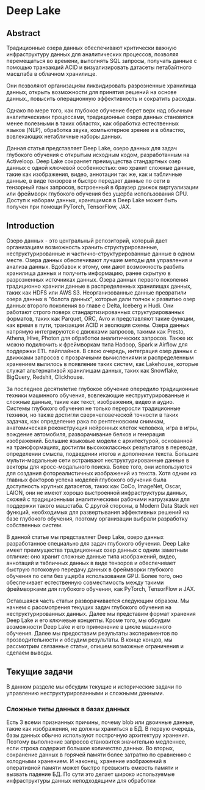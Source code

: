 # Deep Lake

## Abstract
Традиционные озера данных обеспечивают критически важную инфраструктуру данных для аналитических процессов, позволяя перемещаться во времени, выполнять SQL запросы, получать данные с помощью транзакций ACID и визуализировать датасеты петабайтного масштаба в облачном хранилище.

Они позволяют организациям ликвидировать разрозненные хранилища данных, открыть возможности для принятия решений на основе данных., повысить операционную эффективность и сократить расходы.

Однако по мере того, как глубокое обучение берет верх над обычным аналитическими процессами, традиционные озера данных становятся менее полезными в таких областях, как обработка естественных языков (NLP), обработка звука, компьютерное зрение и в областях, вовлекающих нетабличные наборы данных.

Данная статья представляет Deep Lake, озеро данных для задач глубокого обучения с открытым исходным кодом, разработанным  на Activeloop. Deep Lake сохраняет преимущества стандартных озер данных с одной ключевой особенностью: оно хранит сложные данные, такие как изображения, видео, аннотации так же, как и табличные данные, в виде тензоров и быстро передает данные по сети в тензорный язык запросов, встроенный в браузер движок виртуализации или фреймворк глубокого обучения без ущерба использования GPU. Доступ к наборам данных, хранящимся в Deep Lake может быть получен при помощи PyTorch, TensorFlow, JAX.

## Introduction
Озеро данных - это центральный репозиторий, который дает организациям возможность хранить структурированные, неструктурированные и частично-структурированные данные в одном месте. Озера данных обеспечивают лучшие методы для управления и анализа данных. Вдобавок к этому, они дают возможность разбить хранилища данных и получить информацию, ранее скрытую в разрозненных источниках данных. Озера данных первого поколения традиционно хранили данные в распределенных хранилищах данных, таких как HDFS или AWS S3. Неорганизованные данные превратили озера данных в "болота данных", которые дали толчок к развитию озер данных второго поколения во главе с  Delta, Iceberg и Hudi. Они работают строго поверх стандартизированных структурированных форматов, таких как Parquet, ORC, Avro и представляют такие функции, как время в пути, транзакции ACID и эволюция схемы. Озера данных напрямую интегрируются с движками запросов, такими как Presto, Athena, Hive, Photon для обработки аналитических запросов. Также их можно подключить к фреймворкам типа Hadoop, Spark и Airflow для поддержки ETL пайплайнов. В свою очередь, интеграция озер данных с движками запросов с прозрачными вычислениями и распределенным хранением вылилось в появление таких систем, как Lakehouse, которые служат альтернативой хранилищам данных, таких как Snowflake, BigQuery, Redshit, Clickhouse.

За последнее десятилетие глубокое обучение опередило традиционные техники машинного обучения, вовлекающие неструктурированные и сложные данные, такие как текст, изображения, видео и аудио. Системы глубокого обучения не только переросли традиционные техники, но также достигли сверхчеловеческой точности в таких задачах, как определение рака по рентгеновским снимкам, анатомическая реконструкция нейронных клеток человека, игра в игры, вождение автомобиля, разворачивание белков и генерация изображений. Большие языковые модели с архитектурой, основанной на трансформациях, достигли высококлассных результатов в переводе, определении смысла, подведении итогов и дополнении текста. Большие мульти-модальные сети встраивают неструктурированные данные в векторы для кросс-модального поиска. Более того, они используются для создания фотореалистичных изображений из текста. Хотя одним из главных факторов успеха моделей глубокого обучения была доступность крупных датасетов, таких как CoCo, ImageNet, Oscar, LAION, они не имеют хорошо выстроенной инфраструктуры данных, схожей с традиционными аналитическими  рабочими нагрузками для поддержки такого машстаба. С другой стороны, в Modern Data Stack нет функций, необходимых для развертывания эффективных решений на базе глубокого обучения, поэтому организации выбрали разработку собственных систем.

В данной статье мы представляет Deep Lake, озеро данных разработанное специально для задач глубокого обучения. Deep Lake имеет преимущества традиционных озер данных с одним заметным отличие: оно хранит сложные данные типа изображений, видео, аннотаций и табличных данных в виде тензоров и обеспечивает быструю потоковую передачу данных в фреймворки глубокого обучения по сети без ущерба использования GPU. Более того, оно обеспечивает естественную совместимость между такими фреймворками для глубокого обучения, как PyTorch, TensorFlow и JAX.

Оставшаяся часть статьи разворачивается следующим образом. Мы начнем с рассмотрения текущих задач глубокого обучения на неструктурированных данных. Далее мы представим формат хранения Deep Lake и его ключевые концепты. Кроме того, мы обсудим возможности Deep Lake и его применение в цикле машинного обучения. Далее мы предоставим результаты экспериментов по прозводительности и обсудим результаты. В конце концов, мы рассмотрим связанные статьи, опишем возможные ограничения и сделаем выводы.

## Текущие задачи
В данном разделе мы обсудим текущие и исторические задачи по управлению неструктурированными и сложными данными.

### Сложные типы данных в базах данных
Есть 3 всеми признанных причины, почему blob или двоичные данные, такие как изображения, не должны храниться в БД. В первую очередь, базы данных обычно используют построчную архитектуру хранения. Поэтому выполнение запросов становится значительно медленнее, если строка содержит большое количество данных. Во вторых, сохранение данных в горячей памяти более затратно по сравнению с холодными хранением. И наконец, хранение изображений в оперативной памяти может быстро превысить емкость памяти и вызвать падение БД. По сути это делает широко используемые инфраструктуры данных неподходящими для обработки 